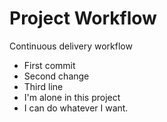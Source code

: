 # Project Workflow

Continuous delivery workflow

- First commit
- Second change
- Third line
- I'm alone in this project
- I can do whatever I want.
